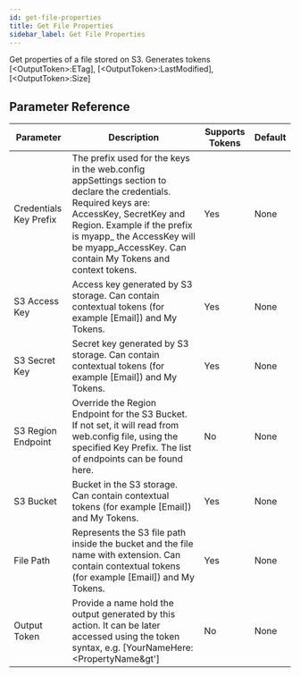 ```yaml
---
id: get-file-properties
title: Get File Properties
sidebar_label: Get File Properties
---
```



Get properties of a file stored on S3. Generates tokens [&lt;OutputToken&gt;:ETag], [&lt;OutputToken&gt;:LastModified], [&lt;OutputToken&gt;:Size]

## Parameter Reference
| Parameter | Description | Supports Tokens | Default |
| -- | -- | -- | -- |
| Credentials Key Prefix | The prefix used for the keys in the web.config appSettings section to declare the credentials. Required keys are: AccessKey, SecretKey and Region. Example if the prefix is myapp_ the AccessKey will be myapp_AccessKey. Can contain My Tokens and context tokens. | Yes | None |
| S3 Access Key | Access key generated by S3 storage. Can contain contextual tokens (for example [Email]) and My Tokens. | Yes | None |
| S3 Secret Key | Secret key generated by S3 storage. Can contain contextual tokens (for example [Email]) and My Tokens. | Yes | None |
| S3 Region Endpoint | Override the Region Endpoint for the S3 Bucket. If not set, it will read from web.config file, using the specified Key Prefix. The list of endpoints can be found here. | No | None |
| S3 Bucket | Bucket in the S3 storage. Can contain contextual tokens (for example [Email]) and My Tokens. | Yes | None |
| File Path | Represents the S3 file path inside the bucket and the file name with extension. Can contain contextual tokens (for example [Email]) and My Tokens. | Yes | None |
| Output Token | Provide a name hold the output generated by this action. It can be later accessed using the token syntax, e.g. [YourNameHere:&lt;PropertyName&gt']  | No | None |
